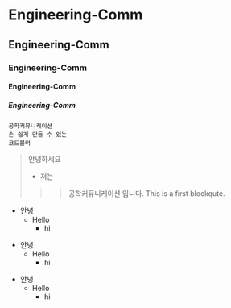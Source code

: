 # Engineering-Comm
## Engineering-Comm
### Engineering-Comm
#### Engineering-Comm
##### Engineering-Comm
```
공학커뮤니케이션
손 쉽게 만들 수 있는
코드블럭
```

> 안녕하세요
> + 저는 
>>> 공학커뮤니케이션 입니다.
>>> This is a first blockqute.


+ 안녕
  + Hello
    + hi


* 안녕
  * Hello
    * hi

- 안녕
  - Hello
    - hi
